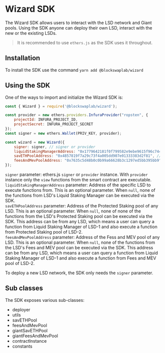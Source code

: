 # Wizard SDK
The Wizard SDK allows users to interact with the LSD network and Giant pools. Using the SDK anyone can deploy their own LSD, interact with the new or the existing LSDs.

> It is recommended to use `ethers.js` as the SDK uses it throughout.  

## Installation
To install the SDK use the command `yarn add @blockswaplab/wizard`  

## Using the SDK
One of the ways to import and initialize the Wizard SDK is:
```js
const { Wizard } = require('@blockswaplab/wizard');

const provider = new ethers.providers.InfuraProvider("ropsten", {
    projectId: INFURA_PROJECT_ID,
    projectSecret: INFURA_PROJECT_SECRET
});
const signer = new ethers.Wallet(PRIV_KEY, provider);

const wizard = new Wizard({
    signer: signer, // signer or provider
    liquidStakingManagerAddress: "0x1779642181f0f799582e9ebe9615f96c744e527b", // optional
    savETHPoolAddress: "0x4857819f7a29c73f4a005dd907e01333383d2f81", // optional
    feesAndMevPoolAddress: "0x7635c5d48b0c0b99a66628b3c1297ed5bb395bb9" // optional
});
```
`signer` parameter: ethers.js `signer` or `provider` instance. With `provider` instance only the `view` functions from the smart contract are executable.  
`liquidStakingManagerAddress` parameter: Address of the specific LSD to execute functions from. This is an optional parameter. When `null`, none of the functions from LSD's Liquid Staking Manager can be executed via the SDK.  
`savETHPoolAddress` parameter: Address of the Protected Staking pool of any LSD. This is an optional parameter. When `null`, none of none of the functions from the LSD's Protected Staking pool can be executed via the SDK. This address can be from any LSD, which means a user can query a function from Liquid Staking Manager of LSD-1 and also execute a function from Protected Staking pool of LSD-2.  
`feesAndMevPoolAddress` parameter: Address of the Fess and MEV pool of any LSD. This is an optional parameter. When `null`, none of the functions from the LSD's Fees and MEV pool can be executed via the SDK. This address can be from any LSD, which means a user can query a function from Liquid Staking Manager of LSD-1 and also execute a function from Fees and MEV pool of LSD-2.  

To deploy a new LSD network, the SDK only needs the `signer` parameter.  

## Sub classes
The SDK exposes various sub-classes:  
* deployer  
* utils  
* savETHPool  
* feesAndMevPool  
* giantSavETHPool  
* giantFeesAndMevPool  
* contractInstance  
* constants  
